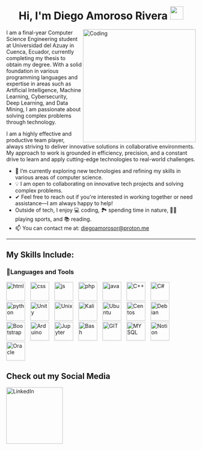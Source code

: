 <h1 align="center"><b>Hi, I'm Diego Amoroso Rivera</b> <img src="https://media.giphy.com/media/hvRJCLFzcasrR4ia7z/giphy.gif" width="35"></h1>

<img align="right" width=300px alt="Coding" src="https://i.pinimg.com/originals/18/c8/61/18c8610acd417bcabce5c4fbfa1829fd.gif" /> 

I am a final-year Computer Science Engineering student at Universidad del Azuay in Cuenca, Ecuador, currently completing my thesis to obtain my degree. With a solid foundation in various programming languages and expertise in areas such as Artificial Intelligence, Machine Learning, Cybersecurity, Deep Learning, and Data Mining, I am passionate about solving complex problems through technology. 

I am a highly effective and productive team player, always striving to deliver innovative solutions in collaborative environments. My approach to work is grounded in efficiency, precision, and a constant drive to learn and apply cutting-edge technologies to real-world challenges.

- 🚀 I’m currently exploring new technologies and refining my skills in various areas of computer science.
- 💡 I am open to collaborating on innovative tech projects and solving complex problems.
- ✔ Feel free to reach out if you're interested in working together or need assistance—I am always happy to help!
- Outside of tech, I enjoy 💻 coding, 🏞️ spending time in nature, 🏋️‍♂️ playing sports, and 📚 reading.
- 📫 You can contact me at: <a href="mailto:diegoamorosor@proton.me">diegoamorosor@proton.me</a>

---
## My Skills Include:
<h3>🧰Languages and Tools</h4>
<span>
  <img align"left" alt="html" width="50px" style="padding-right:10px" src="https://cdn.jsdelivr.net/gh/devicons/devicon@latest/icons/html5/html5-original.svg">
  <img align"left" alt="css" width="50px" style="padding-right:10px" src="https://cdn.jsdelivr.net/gh/devicons/devicon@latest/icons/css3/css3-original.svg">
  <img align"left" alt="js" width="50px" style="padding-right:10px" src="https://cdn.jsdelivr.net/gh/devicons/devicon@latest/icons/javascript/javascript-original.svg">
  <img align"left" alt="php" width="50px" style="padding-right:10px" src="https://cdn.jsdelivr.net/gh/devicons/devicon@latest/icons/php/php-original.svg">
  <img align"left" alt="java" width="50px" style="padding-right:10px" src="https://cdn.jsdelivr.net/gh/devicons/devicon@latest/icons/java/java-original.svg">
  <img align"left" alt="C++" width="50px" style="padding-right:10px" src="https://cdn.jsdelivr.net/gh/devicons/devicon@latest/icons/cplusplus/cplusplus-original.svg">
  <img align"left" alt="C#" width="50px" style="padding-right:10px" src="https://cdn.jsdelivr.net/gh/devicons/devicon@latest/icons/csharp/csharp-plain.svg">
  <img align"left" alt="python" width="50px" style="padding-right:10px" src="https://cdn.jsdelivr.net/gh/devicons/devicon@latest/icons/python/python-original.svg">
  <img align"left" alt="Unity" width="50px" style="padding-right:10px" src="https://cdn.jsdelivr.net/gh/devicons/devicon@latest/icons/unity/unity-original.svg">
  <img align"left" alt="Unix" width="50px" style="padding-right:10px" src="https://cdn.jsdelivr.net/gh/devicons/devicon@latest/icons/linux/linux-original.svg">
  <img align"left" alt="Kali" width="50px" style="padding-right:10px" src="https://img.icons8.com/?size=100&id=101665&format=png&color=000000">
   <img align"left" alt="Ubuntu" width="50px" style="padding-right:10px" src="https://cdn.jsdelivr.net/gh/devicons/devicon@latest/icons/ubuntu/ubuntu-original.svg">
  <img align"left" alt="Centos" width="50px" style="padding-right:10px" src="https://cdn.jsdelivr.net/gh/devicons/devicon@latest/icons/centos/centos-original.svg">
  <img align"left" alt="Debian" width="50px" style="padding-right:10px" src="https://cdn.jsdelivr.net/gh/devicons/devicon@latest/icons/debian/debian-original.svg">
  <img align"left" alt="Bootstrap" width="50px" style="padding-right:10px" src="https://cdn.jsdelivr.net/gh/devicons/devicon@latest/icons/bootstrap/bootstrap-original.svg">
  <img align"left" alt="Arduino" width="50px" style="padding-right:10px" src="https://cdn.jsdelivr.net/gh/devicons/devicon@latest/icons/arduino/arduino-original.svg">
  <img align"left" alt="Jupyter" width="50px" style="padding-right:10px" src="https://cdn.jsdelivr.net/gh/devicons/devicon@latest/icons/jupyter/jupyter-original.svg">
  <img align"left" alt="Bash" width="50px" style="padding-right:10px" src="https://cdn.jsdelivr.net/gh/devicons/devicon@latest/icons/bash/bash-original.svg">
  <img align"left" alt="GIT" width="50px" style="padding-right:10px" src="https://cdn.jsdelivr.net/gh/devicons/devicon@latest/icons/git/git-original.svg">
  <img align"left" alt="MYSQL" width="50px" style="padding-right:10px" src="https://cdn.jsdelivr.net/gh/devicons/devicon@latest/icons/mysql/mysql-original-wordmark.svg">
  <img align"left" alt="Notion" width="50px" style="padding-right:10px" src="https://cdn.jsdelivr.net/gh/devicons/devicon@latest/icons/notion/notion-original.svg">
  <img align"left" alt="Oracle" width="50px" style="padding-right:10px" src="https://cdn.jsdelivr.net/gh/devicons/devicon@latest/icons/oracle/oracle-original.svg">
</span>

## Check out my Social Media

<a href="#" target="_blank">
  <img width="150px" src="https://img.shields.io/badge/LinkedIn-%230077B5.svg?style=for-the-badge&logo=linkedin&logoColor=white" alt="LinkedIn">
</a>
